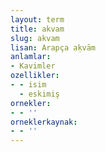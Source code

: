 ```yaml
---
layout: term
title: akvam
slug: akvam
lisan: Arapça aḳvām
anlamlar:
- Kavimler
ozellikler:
- - isim
  - eskimiş
ornekler:
- - ''
orneklerkaynak:
- - ''
---
```

